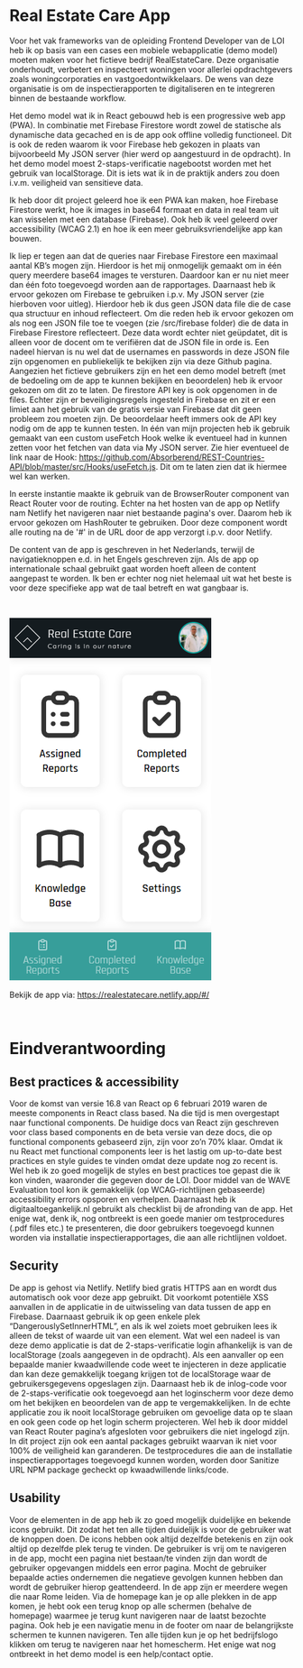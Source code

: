 # Real Estate Care App

Voor het vak frameworks van de opleiding Frontend Developer van de LOI heb ik op basis van een cases een mobiele webapplicatie (demo model) moeten maken voor het fictieve bedrijf RealEstateCare. Deze organisatie onderhoudt, verbetert en inspecteert woningen voor allerlei opdrachtgevers zoals woningcorporaties en vastgoedontwikkelaars. De wens van deze organisatie is om de inspectierapporten te digitaliseren en te integreren binnen de bestaande workflow.

Het demo model wat ik in React gebouwd heb is een progressive web app (PWA). In combinatie met Firebase Firestore wordt zowel de statische als dynamische data gecached en is de app ook offline volledig functioneel. Dit is ook de reden waarom ik voor Firebase heb gekozen in plaats van bijvoorbeeld My JSON server (hier werd op aangestuurd in de opdracht). In het demo model moest 2-staps-verificatie nagebootst worden met het gebruik van localStorage. Dit is iets wat ik in de praktijk anders zou doen i.v.m. veiligheid van sensitieve data.

Ik heb door dit project geleerd hoe ik een PWA kan maken, hoe Firebase Firestore werkt, hoe ik images in base64 formaat en data in real team uit kan wisselen met een database (Firebase). Ook heb ik veel geleerd over accessibility (WCAG 2.1) en hoe ik een meer gebruiksvriendelijke app kan bouwen. 

Ik liep er tegen aan dat de queries naar Firebase Firestore een maximaal aantal KB’s mogen zijn. Hierdoor is het mij onmogelijk gemaakt om in één query meerdere base64 images te versturen. Daardoor kan er nu niet meer dan één foto toegevoegd worden aan de rapportages. Daarnaast heb ik ervoor gekozen om Firebase te gebruiken i.p.v. My JSON server (zie hierboven voor uitleg). Hierdoor heb ik dus geen JSON data file die de case qua structuur en inhoud reflecteert. Om die reden heb ik ervoor gekozen om als nog een JSON file toe te voegen (zie /src/firebase folder) die de data in Firebase Firestore reflecteert. Deze data wordt echter niet geüpdatet, dit is alleen voor de docent om te verifiëren dat de JSON file in orde is. Een nadeel hiervan is nu wel dat de usernames en passwords in deze JSON file zijn opgenomen en publiekelijk te bekijken zijn via deze Github pagina. Aangezien het fictieve gebruikers zijn en het een demo model betreft (met de bedoeling om de app te kunnen  bekijken en beoordelen) heb ik ervoor gekozen om dit zo te laten. De firestore API key is ook opgenomen in de files. Echter zijn er beveiligingsregels ingesteld in Firebase en zit er een limiet aan het gebruik van de gratis versie van Firebase dat dit geen probleem zou moeten zijn. De beoordelaar heeft immers ook de API key nodig om de app te kunnen testen. In één van mijn projecten heb ik gebruik gemaakt van een custom useFetch Hook welke ik eventueel had in kunnen zetten voor het fetchen van data via My JSON server. Zie hier eventueel de link naar de Hook: https://github.com/Absorberend/REST-Countries-API/blob/master/src/Hooks/useFetch.js. Dit om te laten zien dat ik hiermee wel kan werken.

In eerste instantie maakte ik gebruik van de BrowserRouter component van React Router voor de routing. Echter na het hosten van de app op Netlify nam Netlify het navigeren naar niet bestaande pagina's over. Daarom heb ik ervoor gekozen om HashRouter te gebruiken. Door deze component wordt alle routing na de '#' in de URL door de app verzorgt i.p.v. door Netlify.  

De content van de app is geschreven in het Nederlands, terwijl de navigatieknoppen e.d. in het Engels geschreven zijn. Als de app op internationale schaal gebruikt gaat worden hoeft alleen de content aangepast te worden. Ik ben er echter nog niet helemaal uit wat het beste is voor deze specifieke app wat de taal betreft en wat gangbaar is. 

&nbsp;  

![My solution](./public/readme-design.png "My solution")

Bekijk de app via: https://realestatecare.netlify.app/#/

&nbsp;  

# Eindverantwoording

## Best practices & accessibility
Voor de komst van versie 16.8 van React op 6 februari 2019 waren de meeste components in React class based. Na die tijd is men overgestapt naar functional components. De huidige docs van React zijn geschreven voor class based components en de beta versie van deze docs, die op functional components gebaseerd zijn, zijn voor zo’n 70% klaar. Omdat ik nu React met functional components leer is het lastig om up-to-date best practices en style guides te vinden omdat deze update nog zo recent is. Wel heb ik zo goed mogelijk de styles en best practices toe gepast die ik kon vinden, waaronder die gegeven door de LOI. Door middel van de WAVE Evaluation tool kon ik gemakkelijk (op WCAG-richtlijnen gebaseerde) accessibility errors opsporen en verhelpen. Daarnaast heb ik digitaaltoegankelijk.nl gebruikt als checklist bij de afronding van de app. Het enige wat, denk ik, nog ontbreekt is een goede manier om testprocedures (.pdf files etc.) te presenteren, die door gebruikers toegevoegd kunnen worden via installatie inspectierapportages, die aan alle richtlijnen voldoet.

## Security 
De app is gehost via Netlify. Netlify bied gratis HTTPS aan en wordt dus automatisch ook voor deze app gebruikt. Dit voorkomt potentiële XSS aanvallen in de applicatie in de uitwisseling van data tussen de app en Firebase. Daarnaast gebruik ik op geen enkele plek “DangerouslySetInnerHTML”, en als ik wel zoiets moet gebruiken lees ik alleen de tekst of waarde uit van een element. Wat wel een nadeel is van deze demo applicatie is dat de 2-staps-verificatie login afhankelijk is van de localStorage (zoals aangegeven in de opdracht). Als een aanvaller op een bepaalde manier kwaadwillende code weet te injecteren in deze applicatie dan kan deze gemakkelijk toegang krijgen tot de localStorage waar de gebruikersgegevens opgeslagen zijn. Daarnaast heb ik de inlog-code voor de 2-staps-verificatie ook toegevoegd aan het loginscherm voor deze demo om het bekijken en beoordelen van de app te vergemakkelijken. In de echte applicatie zou ik nooit localStorage gebruiken om gevoelige data op te slaan en ook geen code op het login scherm projecteren. Wel heb ik door middel van React Router pagina’s afgesloten voor gebruikers die niet ingelogd zijn. In dit project zijn ook een aantal packages gebruikt waarvan ik niet voor 100% de veiligheid kan garanderen. De testprocedures die aan de installatie inspectierapportages toegevoegd kunnen worden, worden door Sanitize URL NPM package gecheckt op kwaadwillende links/code.


## Usability
Voor de elementen in de app heb ik zo goed mogelijk duidelijke en bekende icons gebruikt. Dit zodat het ten alle tijden duidelijk is voor de gebruiker wat de knoppen doen. De icons hebben ook altijd dezelfde betekenis en zijn ook altijd op dezelfde plek terug te vinden. De gebruiker is vrij om te navigeren in de app, mocht een pagina niet bestaan/te vinden zijn dan wordt de gebruiker opgevangen middels een error pagina. Mocht de gebruiker bepaalde acties ondernemen die negatieve gevolgen kunnen hebben dan wordt de gebruiker hierop geattendeerd. In de app zijn er meerdere wegen die naar Rome leiden. Via de homepage kan je op alle plekken in de app komen, je hebt ook een terug knop op alle schermen (behalve de homepage) waarmee je terug kunt navigeren naar de laatst bezochte pagina. Ook heb je een navigatie menu in de footer om naar de belangrijkste schermen te kunnen navigeren. Ten alle tijden kun je op het bedrijfslogo klikken om terug te navigeren naar het homescherm. Het enige wat nog ontbreekt in het demo model is een help/contact optie.

